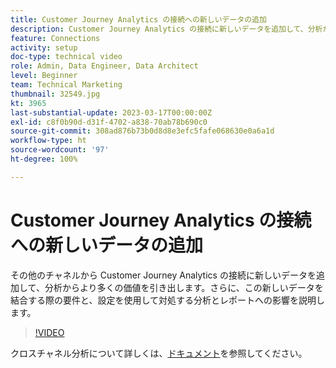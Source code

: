 ```yaml
---
title: Customer Journey Analytics の接続への新しいデータの追加
description: Customer Journey Analytics の接続に新しいデータを追加して、分析からより多くの価値を引き出す方法について説明します。
feature: Connections
activity: setup
doc-type: technical video
role: Admin, Data Engineer, Data Architect
level: Beginner
team: Technical Marketing
thumbnail: 32549.jpg
kt: 3965
last-substantial-update: 2023-03-17T00:00:00Z
exl-id: c8f0b90d-d31f-4702-a838-70ab78b690c0
source-git-commit: 308ad876b73b0d8d8e3efc5fafe068630e0a6a1d
workflow-type: ht
source-wordcount: '97'
ht-degree: 100%

---
```


# Customer Journey Analytics の接続への新しいデータの追加

その他のチャネルから Customer Journey Analytics の接続に新しいデータを追加して、分析からより多くの価値を引き出します。さらに、この新しいデータを結合する際の要件と、設定を使用して対処する分析とレポートへの影響を説明します。

>[!VIDEO](https://video.tv.adobe.com/v/32549/?learn=on&quality=12)

クロスチャネル分析について詳しくは、[ドキュメント](https://experienceleague.adobe.com/docs/analytics-platform/using/cca/overview.html?lang=ja)を参照してください。
